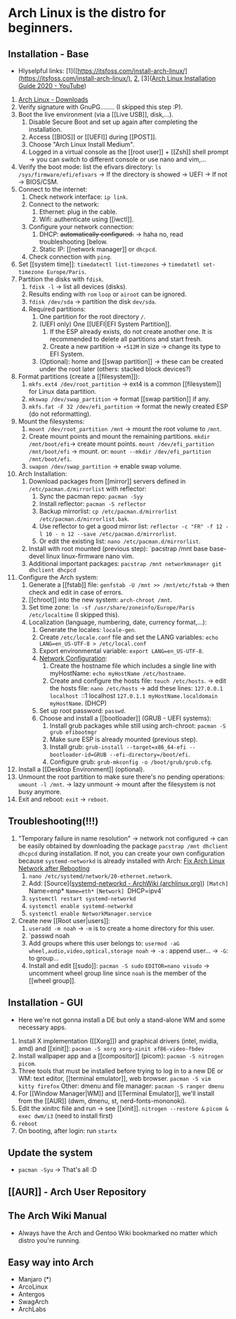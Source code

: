 # Arch Linux is the distro for beginners.
## Installation - Base
- Hlyselpful links: [1]([https://itsfoss.com/install-arch-linux/](https://itsfoss.com/install-arch-linux/), [2](https://www.freecodecamp.org/news/how-to-install-arch-linux), [3]([Arch Linux Installation Guide 2020 - YouTube](https://www.youtube.com/watch?v=PQgyW10xD8s))
1. [Arch Linux - Downloads](https://archlinux.org/download/)
2. Verify signature with GnuPG........ (I skipped this step :P).
3. Boot the live environment (via a [[Live USB]], disk,...).
	1. Disable Secure Boot and set up again after completing the installation.
	2. Access [[BIOS]] or [[UEFI]] during [[POST]].
	3. Choose "Arch Linux Install Medium".
	4. Logged in a virtual console as the [[root user]] + [[Zsh]] shell prompt -> you can switch to different console or use nano and vim,...
4. Verify the boot mode: list the efivars directory:
   `ls /sys/firmware/efi/efivars`
   -> If the directory is showed -> UEFI
   -> If not -> BIOS/CSM.
5. Connect to the internet:
	1. Check network interface: `ip link`.
	2. Connect to the network:
		1. Ethernet: plug in the cable.
		2. Wifi: authenticate using [[iwctl]].
	3. Configure your network connection:
		1. DHCP: ~~automatically configured.~~ -> haha no, read troubleshooting [below.
		2. Static IP: [[network manager]] or `dhcpcd`.
	4. Check connection with `ping`.
6. Set [[system time]]: `timedatectl list-timezones` -> `timedatetl set-timezone Europe/Paris`.
7. Partition the disks with `fdisk`.
	1. `fdisk -l` -> list all devices (disks).
	2. Results ending with `rom` `loop` or `airoot` can be ignored.
	3. `fdisk /dev/sda` -> partition the disk `dev/sda`.
	4. Required partitions:
		1. One partition for the root directory `/`.
		2. (UEFI only) One [[UEFI|EFI System Partition]].
			1. If the ESP already exists, do not create another one. It is recommended to delete all partitions and start fresh.
			2. Create a new partition -> `+512M` in size -> change its type to EFI System.
		3. (Optional): home and [[swap partition]] -> these can be created under the root later (others: stacked block devices?)
8. Format partitions (create a [[filesystem]]):
	1. `mkfs.ext4 /dev/root_partition` -> ext4 is a common [[filesystem]] for Linux data partition.
	2. `mkswap /dev/swap_partition` -> format [[swap partition]] if any.
	3. `mkfs.fat -F 32 /dev/efi_partition` -> format the newly created ESP (do not reformatting).
9. Mount the filesystems:
	1. `mount /dev/root_partition /mnt` -> mount the root volume to `/mnt`.
	2. Create mount points and mount the remaining partitions.
	   `mkdir /mnt/boot/efi`-> create mount points.
	   `mount /dev/efi_partition /mnt/boot/efi` -> mount.
	   or: `mount --mkdir /dev/efi_partition /mnt/boot/efi`.
	3. `swapon /dev/swap_partition` -> enable swap volume.
10. Arch Installation:
	1. Download packages from [[mirror]] servers defined in `/etc/pacman.d/mirrorlist` with reflector:
		1. Sync the pacman repo: `pacman -Syy`
		2. Install reflector: `pacman -S reflector`
		3. Backup mirrorlist: `cp /etc/pacman.d/mirrorlist /etc/pacman.d/mirrorlist.bak`.
		4. Use reflector to get a good mirror list: `reflector -c "FR" -f 12 -l 10 - n 12 --save /etc/pacman.d/mirrorlist`.
		5. Or edit the existing list: `nano /etc/pacman.d/mirrorlist`.
	2. Install with root mounted (previous step): `pacstrap /mnt base base-devel linux linux-firmware nano vim. 
	3. Additional important packages: `pacstrap /mnt networkmanager git dhclient dhcpcd`
11. Configure the Arch system:
	1. Generate a [[fstab]] file: `genfstab -U /mnt >> /mnt/etc/fstab` -> then check and edit in case of errors.
	2. [[chroot]] into the new system: `arch-chroot /mnt`.
	3. Set time zone: `ln -sf /usr/share/zoneinfo/Europe/Paris /etc/localtime` (I skipped this).
	4. Localization (language, numbering, date, currency format,...):
		1. Generate the locales: `locale-gen`.
		2. Create `/etc/locale.conf` file and set the LANG variables: `echo LANG=en_US-UTF-8 > /etc/local.conf`
		3. Export environmental variable: `export LANG=en_US-UTF-8`.
		4. [Network Configuration](https://wiki.archlinux.org/title/Network_configuration#Check_the_connection):
			1. Create the hostname file which includes a single line with myHostName: `echo myHostName /etc/hostname`.
			2. Create and configure the hosts file: `touch /etc/hosts`.
			   -> edit the hosts file: `nano /etc/hosts` -> add these lines:
			   `127.0.0.1 localhost
			   `::1 localhost
			   `127.0.1.1 myHostName.localdomain myHostName`. (DHCP)
		5. Set up root password: `passwd`.
		6. Choose and install a [[bootloader]] (GRUB - UEFI systems):
			1. Install grub packages while still using arch-chroot: `pacman -S grub efibootmgr`
			2. Make sure ESP is already mounted (previous step).
			3. Install grub: `grub-install --target=x86_64-efi --bootloader-id=GRUB --efi-directory=/boot/efi`.
			4. Configure grub: `grub-mkconfig -o /boot/grub/grub.cfg`.
12. Install a [[Desktop Environment]] (optional).
13. Unmount the root partition to make sure there's no pending operations: `umount -l /mnt`. -> lazy unmount -> mount after the filesystem is not busy anymore.
14. Exit and reboot: `exit` -> `reboot`.
## Troubleshooting(!!!)
1. "Temporary failure in name resolution" -> network not configured -> can be easily obtained by downloading the package `pacstrap /mnt dhclient dhcpcd` during installation. If not, you can create your own configuration because `systemd-networkd` is already installed with Arch:
   [Fix Arch Linux Network after Rebooting](https://ae1020.github.io/arch-linux-network-after-boot/)
	1. `nano /etc/systemd/network/20-ethernet.network`.
	2. Add: [Source]([systemd-networkd - ArchWiki (archlinux.org)](https://wiki.archlinux.org/title/Systemd-networkd))
	   `[Match] 
	   `Name=enp* 
	   `Name=eth*`
	   `[Network]
	   `DHCP=ipv4`
	3. `systemctl restart systemd-networkd`
	4. `systemctl enable systemd-networkd`
	5. `systemctl enable NetworkManager.service`
2. Create new [[Root user|users]]:
	1. `useradd -m noah` -> `-m` is to create a home directory for this user.
	2. `passwd noah
	3. Add groups where this user belongs to:  `usermod -aG wheel,audio,video,optical,storage noah`
	   -> `-a` : append user...
	   -> `-G`: to group...
	4. Install and edit [[sudo]]: `pacman -S sudo`
	   `EDITOR=nano visudo` -> uncomment wheel group line since `noah` is the member of the [[wheel group]].
## Installation - GUI
- Here we're not gonna install a DE but only a stand-alone WM and some necessary apps.
1. Install X implementation ([[Xorg]]) and graphical drivers (intel, nvidia, amd) and [[xinit]]:
   `pacman -S xorg xorg-xinit xf86-video-fbdev `
2. Install wallpaper app and a [[compositor]] (picom):
   `pacman -S nitrogen picom`.
3. Three tools that must be installed before trying to log in to a new DE or WM: text editor, [[terminal emulator]], web browser.
   `pacman -S vim kitty firefox`
   Other: dmenu and file manager: `pacman -S ranger dmenu`
4. For [[Window Manager|WM]] and [[Terminal Emulator]], we'll install from the [[AUR]] (dwm, dmenu, st, nerd-fonts-mononoki).
5. Edit the xinitrc fiile and run -> see [[xinit]].
   `nitrogen --restore &`
   `picom &`
   `exec dwm/i3` (need to install first)
6. `reboot`
7. On booting, after login: run `startx`

## Update the system
- `pacman -Syu` -> That's all :D
## [[AUR]] - Arch User Repository
## The Arch Wiki Manual
- Always have the Arch and Gentoo Wiki bookmarked no matter which distro you're running.
## Easy way into Arch
- Manjaro (*)
- ArcoLinux
- Antergos
- SwagArch
- ArchLabs
